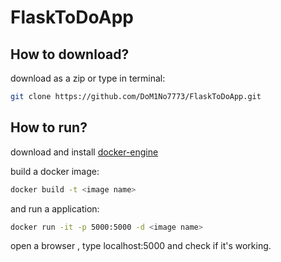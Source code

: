 # FlaskToDoApp

## How to download?

download as a zip or type in terminal:

```bash
git clone https://github.com/DoM1No7773/FlaskToDoApp.git
```

## How to run?


download and install [docker-engine](https://docs.docker.com/engine/install/linux-postinstall/) 


build a docker image:

```bash
docker build -t <image name>
```

and run a application:

```bash
docker run -it -p 5000:5000 -d <image name>
```

open a browser , type localhost:5000 and check if it's working.







